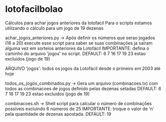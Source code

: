 # lotofacilbolao
Cálculos para achar jogos anteriores da lotofacil
Para o scripts estamos utilizando o cálculo para um jogo de 19 dezenas

achar_jogos_anteriores.py -> Após definir os números que serao jogados (16 a 20) execute esse script para saber se suas combinações ja saíram alguma vez em sorteios anteriores da Lotofácil
IMPORTANTE: defina o caminho do arquivo 'jogos' no script.
DEFAULT: 6 7 16 17 19 23 estao excluidos (jogo de 19)

ARQUIVO 'jogos': todos os jogos da Lotofácil desde o primeiro em 2003 até hoje

todos_os_jogos_combinados.py -> Gera um arquivo (combinacoes.tx) com todos as combinacoes de jogos definido pelas dezenas setadas
DEFAULT: 6 7 16 17 19 23 estao excluidos (jogo de 19)

combinacoes.sh -> Shell script para calcular o número de combinações possíveis excluindo 6 números de 25
IMPORTANTE: troque o valor de 'n' pela quantidade de dezenas apostada.
DEFAULT: 19







